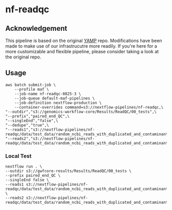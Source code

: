 # nf-readqc

## Acknowledgement

This pipeline is based on the original [YAMP](https://github.com/alesssia/YAMP) repo. Modifications have been made to make use of our infrastrucutre more readily. If you're here for a more customizable and flexible pipeline, please consider taking a look at the original repo.

## Usage

```{bash}
aws batch submit-job \
    --profile maf \
    --job-name nf-readqc-0825-3 \
    --job-queue default-maf-pipelines \
    --job-definition nextflow-production \
    --container-overrides command=s3://nextflow-pipelines/nf-readqc,\
"--outdir","s3://genomics-workflow-core/Results/ReadQC/00_tests",\
"--prefix","paired_end_QC",\
"--singleEnd","false",\
"--dedupe","true",\
"--reads1","s3://nextflow-pipelines/nf-readqc/data/test_data/random_ncbi_reads_with_duplicated_and_contaminants_R1.fastq.gz",\
"--reads2","s3://nextflow-pipelines/nf-readqc/data/test_data/random_ncbi_reads_with_duplicated_and_contaminants_R2.fastq.gz"
```

### Local Test

```{bash}
nextflow run . \
--outdir s3://gwfcore-results/Results/ReadQC/00_tests \
--prefix paired_end_QC \
--singleEnd false \
--reads1 s3://nextflow-pipelines/nf-readqc/data/test_data/random_ncbi_reads_with_duplicated_and_contaminants_R1.fastq.gz \
--reads2 s3://nextflow-pipelines/nf-readqc/data/test_data/random_ncbi_reads_with_duplicated_and_contaminants_R2.fastq.gz
```
